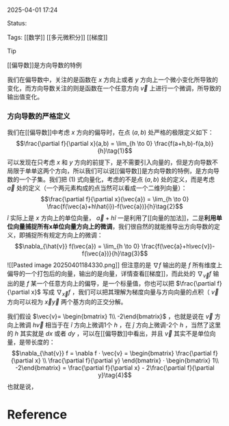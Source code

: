 2025-04-01  17:24

Status:

Tags: [[数学]] [[多元微积分]] [[梯度]]

> [!tip]
> [[偏导数]]是方向导数的特例

我们在偏导数中，关注的是函数在 $x$ 方向上或者 $y$ 方向上一个微小变化所导致的变化，而方向导数关注的则是函数在一个任意方向 $\vec{v}$ 上进行一个微调，所导致的输出值变化。

### 方向导数的严格定义

我们在[[偏导数]]中考虑 $x$ 方向的偏导时，在点 $(a,b)$ 处严格的极限定义如下：
$$\frac{\partial f}{\partial x}(a,b) = \lim_{h \to 0} \frac{f(a+h,b)-f(a,b)}{h}\tag{1}$$
可以发现在只考虑 $x$ 和 $y$ 方向的前提下，是不需要引入向量的，但是方向导数不局限于单单这两个方向，所以我们可以说[[偏导数]]是方向导数的特例，是方向导数的一个子集。我们把 $(1)$ 式向量化，考虑的不是点 $(a,b)$ 处的定义，而是考虑 $\vec{a}$ 处的定义（一个两元素构成的点当然可以看成一个二维列向量）：
$$\frac{\partial f}{\partial x}(\vec{a}) = \lim_{h \to 0} \frac{f(\vec{a}+h\hat{i})-f(\vec{a})}{h}\tag{2}$$
 $\hat{i}$ 实际上是 $x$ 方向上的单位向量， $\vec{a}+h\hat{i}$ 一是利用了[[向量的加法]]，二是**利用单位向量捕捉所有x单位向量方向上的微调**，我们很自然的就能推导出方向导数的定义，即捕捉所有规定方向上的微调：
 $$\nabla_{\hat{v}} f(\vec{a}) = \lim_{h \to 0} \frac{f(\vec{a}+h\vec{v})-f(\vec{a})}{h}\tag{3}$$
 ![[Pasted image 20250401184330.png]]
 但注意的是 $\nabla f$ 输出的是 $f$ 所有维度上偏导的一个打包后的向量，输出的是向量，详情查看[[梯度]]，而此处的 $\nabla_{\vec{v}} f$ 输出的是 $f$ 某一个任意方向上的偏导，是一个标量值，你也可以把 $\frac{\partial f}{\partial x}$ 写成  $\nabla_{\vec{x}} f$ ，我们可以把其理解为梯度向量与方向向量的点积（ $\vec{v}$ 方向可以视为 $\vec{x}\vec{y}$ 两个基方向的正交分解。
 
 我们假设 $\vec{v}= \begin{bmatrix} 1\\ -2\end{bmatrix}$ ，也就是说在 $\vec{v}$ 方向上微调 $h\vec{v}$ 相当于在 $\hat{i}$ 方向上微调1个 $h$ ，在 $\hat{j}$ 方向上微调-2个 $h$ ，当然了这里的 $h$ 其实就是 $dx$ 或者 $dy$ ，可以在[[偏导数]]中看出，并且 $\vec{v}$ 其实不是单位向量，是带长度的：
  $$\nabla_{\hat{v}} f = \nabla f · \vec{v} = \begin{bmatrix}
 \frac{\partial f}{\partial x} \\
 \frac{\partial f}{\partial y}
\end{bmatrix} · \begin{bmatrix} 1\\ -2\end{bmatrix} = \frac{\partial f}{\partial x} - 2\frac{\partial f}{\partial y}\tag{4}$$
也就是说，
# Reference